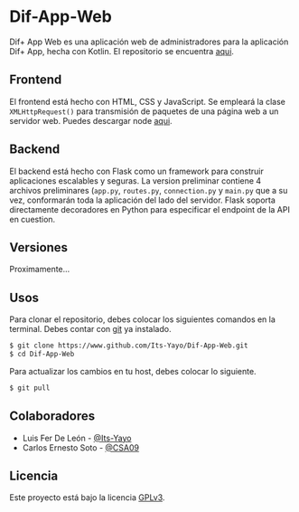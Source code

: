 # Dif-App-Web
Dif+ App Web es una aplicación web de administradores para la aplicación Dif+ App, hecha con Kotlin. El repositorio se encuentra [aqui](https://www.github.com/Its-Yayo/Dif-App).

## Frontend
El frontend está hecho con HTML, CSS y JavaScript. Se empleará la clase ```XMLHttpRequest()``` para transmisión de paquetes de una página web a un servidor web. Puedes descargar node 
[aqui](https://nodejs.org/en/download).

## Backend
El backend está hecho con Flask como un framework para construir aplicaciones escalables y seguras. La version preliminar contiene 4 archivos preliminares (```app.py```, ```routes.py```, ```connection.py``` y ```main.py``` que a su vez, conformarán toda la aplicación del lado del servidor. Flask soporta directamente decoradores en Python para especificar el endpoint de la API en cuestion. 

## Versiones
Proximamente...

## Usos
Para clonar el repositorio, debes colocar los siguientes comandos en la terminal. Debes contar con [git](https://git-scm.com/downloads) ya instalado. 
```bash
$ git clone https://www.github.com/Its-Yayo/Dif-App-Web.git
$ cd Dif-App-Web
```
Para actualizar los cambios en tu host, debes colocar lo siguiente.
```bash
$ git pull
```

## Colaboradores
- Luis Fer De León - [@Its-Yayo](https://github.com/Its-Yayo)
- Carlos Ernesto Soto - [@CSA09](https://github.com/CSA09)

## Licencia
Este proyecto está bajo la licencia [GPLv3](https://www.gnu.org/licenses/gpl-3.0.html). 
